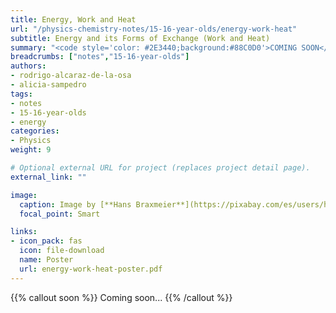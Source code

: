 ```yaml
---
title: Energy, Work and Heat
url: "/physics-chemistry-notes/15-16-year-olds/energy-work-heat"
subtitle: Energy and its Forms of Exchange (Work and Heat)
summary: "<code style='color: #2E3440;background:#88C0D0'>COMING SOON</code> <br> Energy and its Forms of Exchange (Work and Heat)."
breadcrumbs: ["notes","15-16-year-olds"]
authors:
- rodrigo-alcaraz-de-la-osa
- alicia-sampedro
tags:
- notes
- 15-16-year-olds
- energy
categories:
- Physics
weight: 9

# Optional external URL for project (replaces project detail page).
external_link: ""

image:
  caption: Image by [**Hans Braxmeier**](https://pixabay.com/es/users/hans-2/) on [Pixabay](https://pixabay.com/es/)
  focal_point: Smart

links:
- icon_pack: fas
  icon: file-download
  name: Poster
  url: energy-work-heat-poster.pdf
---
```


{{% callout soon %}}
Coming soon...
{{% /callout %}}
